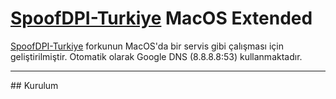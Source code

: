 # [SpoofDPI-Turkiye](https://github.com/renardev/SpoofDPI-Turkiye "SpoofDPI-Turkiye GitHub sayfası") MacOS Extended

[SpoofDPI-Turkiye](https://github.com/renardev/SpoofDPI-Turkiye "SpoofDPI-Turkiye GitHub sayfası") forkunun MacOS'da bir servis gibi çalışması için geliştirilmiştir. Otomatik olarak Google DNS (8.8.8.8:53) kullanmaktadır.
<hr>
## Kurulum


